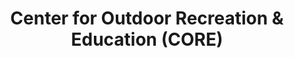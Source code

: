 ---
title: "Center for Outdoor Recreation & Education (CORE)"
url: /gainesville/center-for-outdoor-recreation-and-education-core/
shop: storage rental
---